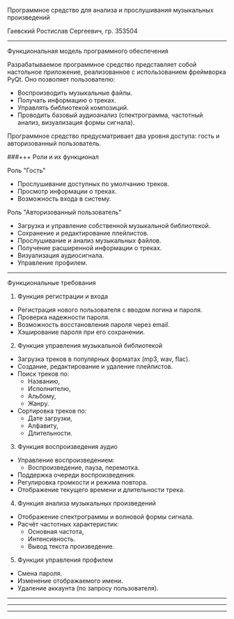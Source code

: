 Программное средство для анализа и прослушивания музыкальных произведений

 Гаевский Ростислав Сергеевич, гр. 353504  

---
 Функциональная модель программного обеспечения  

Разрабатываемое программное средство представляет собой настольное приложение, реализованное с использованием фреймворка PyQt. Оно позволяет пользователю:  

- Воспроизводить музыкальные файлы.  
- Получать информацию о треках.  
- Управлять библиотекой композиций.  
- Проводить базовый аудиоанализ (спектрограмма, частотный анализ, визуализация формы сигнала).  

Программное средство предусматривает два уровня доступа: гость и авторизованный пользователь.  

###+++ Роли и их функционал  

 Роль "Гость" 
- Прослушивание доступных по умолчанию треков.  
- Просмотр информации о треках.  
- Возможность входа в систему.  

 Роль "Авторизованный пользователь"
- Загрузка и управление собственной музыкальной библиотекой.  
- Сохранение и редактирование плейлистов.  
- Прослушивание и анализ музыкальных файлов.  
- Получение расширенной информации о треках.  
- Визуализация аудиосигнала.  
- Управление профилем.  

---

 Функциональные требования  
 1. Функция регистрации и входа  

- Регистрация нового пользователя с вводом логина и пароля.  
- Проверка надежности пароля.  
- Возможность восстановления пароля через email.  
- Хэширование пароля при его сохранении.  

 2. Функция управления музыкальной библиотекой  

- Загрузка треков в популярных форматах (mp3, wav, flac).  
- Создание, редактирование и удаление плейлистов.  
- Поиск треков по:  
  - Названию,  
  - Исполнителю,  
  - Альбому,  
  - Жанру.  
- Сортировка треков по:  
  - Дате загрузки,  
  - Алфавиту,  
  - Длительности.  

3. Функция воспроизведения аудио  

- Управление воспроизведением:  
  - Воспроизведение, пауза, перемотка.  
- Поддержка очереди воспроизведения.  
- Регулировка громкости и режима повтора.  
- Отображение текущего времени и длительности трека.  

 4. Функция анализа музыкальных произведений  

- Отображение спектрограммы и волновой формы сигнала.  
- Расчёт частотных характеристик:  
  - Основная частота,  
  - Интенсивность.    
  - Вывод текста произведение.

 5. Функция управления профилем  

- Смена пароля.  
- Изменение отображаемого имени.  
- Удаление аккаунта (по запросу пользователя).  

---




---


---
